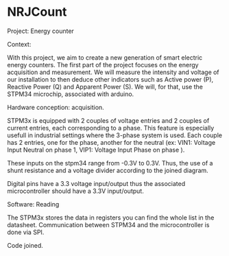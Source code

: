 # NRJCount
Project: Energy counter

Context:

With this project, we aim to create a new generation of smart electric energy counters.
The first part of the project focuses on the energy acquisition and measurement.
We will measure the intensity and voltage of our installation to then deduce other indicators such as 
Active power (P), Reactive Power (Q) and Apparent Power (S).
We will, for that, use the STPM34 microchip, associated with arduino.

Hardware conception: acquisition.

STPM3x is equipped with
2 couples of voltage entries and 2 couples of current entries, each corresponding to a phase.
This feature is especially usefull in industrial settings where the 3-phase system is used.
Each couple has 2 entries, one for the phase, another for the neutral (ex: VIN1: Voltage Input Neutral on phase 1, VIP1: Voltage Input Phase on phase ).

These inputs on the stpm34 range from -0.3V to 0.3V. Thus, the use of a shunt resistance and a voltage divider according to the joined diagram.

Digital pins have a 3.3 voltage input/output thus the associated microcontroller should have a 3.3V input/output.

Software: Reading

The STPM3x stores the data in registers you can find the whole list in the datasheet.
Communication between STPM34 and the microcontroller is done via SPI.


Code joined.
